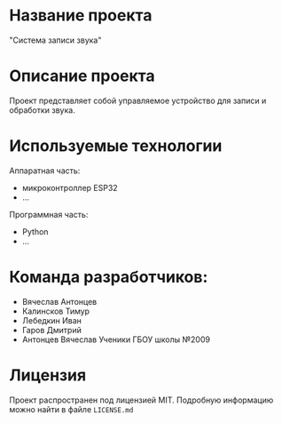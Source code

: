 # Название проекта
"Система записи звука"

# Описание проекта
Проект представляет собой управляемое устройство для записи и обработки звука.

# Используемые технологии
Аппаратная часть:
- микроконтроллер ESP32
- ...

Программная часть:
- Python
- ...

# Команда разработчиков:
- Вячеслав Антонцев
- Калинсков Тимур
- Лебедкин Иван
- Гаров Дмитрий
- Антонцев Вячеслав
Ученики ГБОУ школы №2009

# Лицензия
Проект распространен под лицензией MIT. Подробную информацию можно найти в файле `LICENSE.md`
